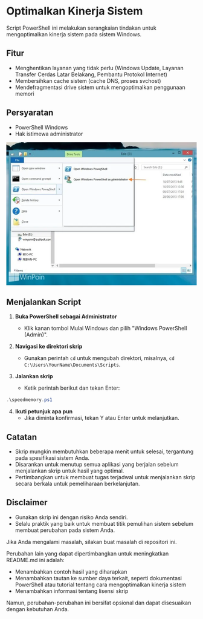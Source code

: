 # Optimalkan Kinerja Sistem

Script PowerShell ini melakukan serangkaian tindakan untuk mengoptimalkan kinerja sistem pada sistem Windows.

## Fitur

* Menghentikan layanan yang tidak perlu (Windows Update, Layanan Transfer Cerdas Latar Belakang, Pembantu Protokol Internet)
* Membersihkan cache sistem (cache DNS, proses svchost)
* Mendefragmentasi drive sistem untuk mengoptimalkan penggunaan memori

## Persyaratan

* PowerShell Windows
* Hak istimewa administrator

![Cara Buka Windows PowerShell Admin di Windows 8](https://raw.githubusercontent.com/vendetta256/speedmemory/main/cara-buka-windows-powershell-admin-windows-8_02.webp)

## Menjalankan Script

1. **Buka PowerShell sebagai Administrator**
    * Klik kanan tombol Mulai Windows dan pilih "Windows PowerShell (Admin)".

2. **Navigasi ke direktori skrip**
    * Gunakan perintah `cd` untuk mengubah direktori, misalnya, `cd C:\Users\YourName\Documents\Scripts`.

3. **Jalankan skrip**
    * Ketik perintah berikut dan tekan Enter:

```powershell
.\speedmemory.ps1
```

4. **Ikuti petunjuk apa pun**
    * Jika diminta konfirmasi, tekan Y atau Enter untuk melanjutkan.

## Catatan

* Skrip mungkin membutuhkan beberapa menit untuk selesai, tergantung pada spesifikasi sistem Anda.
* Disarankan untuk menutup semua aplikasi yang berjalan sebelum menjalankan skrip untuk hasil yang optimal.
* Pertimbangkan untuk membuat tugas terjadwal untuk menjalankan skrip secara berkala untuk pemeliharaan berkelanjutan.

## Disclaimer

* Gunakan skrip ini dengan risiko Anda sendiri.
* Selalu praktik yang baik untuk membuat titik pemulihan sistem sebelum membuat perubahan pada sistem Anda.

Jika Anda mengalami masalah, silakan buat masalah di repositori ini.


Perubahan lain yang dapat dipertimbangkan untuk meningkatkan README.md ini adalah:

* Menambahkan contoh hasil yang diharapkan
* Menambahkan tautan ke sumber daya terkait, seperti dokumentasi PowerShell atau tutorial tentang cara mengoptimalkan kinerja sistem
* Menambahkan informasi tentang lisensi skrip

Namun, perubahan-perubahan ini bersifat opsional dan dapat disesuaikan dengan kebutuhan Anda.
